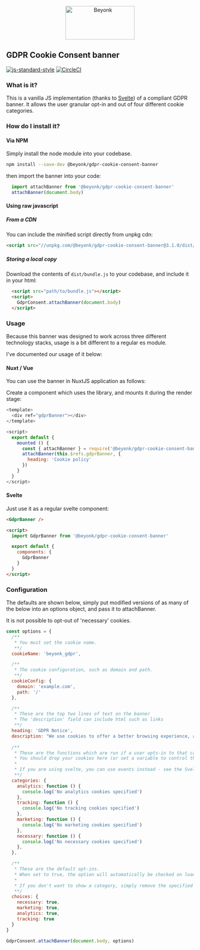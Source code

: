 <p align="center">
  <img width="186" height="90" src="https://user-images.githubusercontent.com/218949/44782765-377e7c80-ab80-11e8-9dd8-fce0e37c235b.png" alt="Beyonk" />
</p>

## GDPR Cookie Consent banner

[![js-standard-style](https://img.shields.io/badge/code%20style-standard-brightgreen.svg)](http://standardjs.com) [![CircleCI](https://circleci.com/gh/beyonk-adventures/gdpr-cookie-consent-banner.svg?style=shield)](https://circleci.com/gh/beyonk-adventures/gdpr-cookie-consent-banner)

### What is it?

This is a vanilla JS implementation (thanks to [Svelte](http://svelte.technology)) of a compliant GDPR banner. It allows the user granular opt-in and out of four different cookie categories.

### How do I install it?

#### Via NPM

Simply install the node module into your codebase.

```bash
npm install --save-dev @beyonk/gdpr-cookie-consent-banner
```

then import the banner into your code:

```js
  import attachBanner from '@beyonk/gdpr-cookie-consent-banner'
  attachBanner(document.body)
```

#### Using raw javascript

##### From a CDN

You can include the minified script directly from unpkg cdn:

```html
<script src="//unpkg.com/@beyonk/gdpr-cookie-consent-banner@3.1.0/dist/browser/bundle.min.js"></script>
```

##### Storing a local copy

Download the contents of `dist/bundle.js` to your codebase, and include it in your html:

```html
  <script src="path/to/bundle.js"></script>
  <script>
    GdprConsent.attachBanner(document.body)
  </script>
```

### Usage

Because this banner was designed to work across three different technology stacks, usage is a bit different to a regular es module.

I've documented our usage of it below:

#### Nuxt / Vue

You can use the banner in NuxtJS application as follows:

Create a component which uses the library, and mounts it during the render stage:
```js
<template>
  <div ref="gdprBanner"></div>
</template>

<script>
  export default {
    mounted () {
      const { attachBanner } = require('@beyonk/gdpr-cookie-consent-banner/dist/esm/bundle.js')
      attachBanner(this.$refs.gdprBanner, {
        heading: 'Cookie policy'
      })
    }
  }
</script>
```

#### Svelte

Just use it as a regular svelte component:

```html
<GdprBanner />

<script>
  import GdprBanner from '@beyonk/gdpr-cookie-consent-banner'

  export default {
    components: {
      GdprBanner
    }
  }
</script>
```

### Configuration

The defaults are shown below, simply put modified versions of as many of the below into an options object, and pass it to attachBanner.

It is not possible to opt-out of 'necessary' cookies.

```js
const options = {
  /**
   * You must set the cookie name.
   **/
  cookieName: 'beyonk_gdpr',

  /**
   * The cookie configuration, such as domain and path.
   **/
  cookieConfig: {
    domain: 'example.com',
    path: '/'
  },

  /**
   * These are the top two lines of text on the banner
   * The 'description' field can include html such as links
   **/
  heading: 'GDPR Notice',
  description: "We use cookies to offer a better browsing experience, analyze site traffic, personalize content, and serve targeted advertisements. Please review our <a href=\"/privacy-policy\">privacy policy page</a>. By clicking accept, you consent to our privacy policy & use of cookies.",
  
  /**
   * These are the functions which are run if a user opts-in to that category.
   * You should drop your cookies here (or set a variable to control the later dropping of cookies.
   * 
   * If you are using svelte, you can use events instead - see the Svelte section below.
   **/
  categories: {
    analytics: function () {
      console.log('No analytics cookies specified')
    },
    tracking: function () {
      console.log('No tracking cookies specified')
    },
    marketing: function () {
      console.log('No marketing cookies specified')
    },
    necessary: function () {
      console.log('No necessary cookies specified')
    },
  },

  /**
   * These are the default opt-ins.
   * When set to true, the option will automatically be checked on load.
   *
   * If you don't want to show a category, simply remove the specified key from this object.
   **/
  choices: {
    necessary: true,
    marketing: true,
    analytics: true,
    tracking: true
  }
}

GdprConsent.attachBanner(document.body, options)
```
